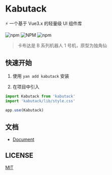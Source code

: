 # Kabutack

⚡️ 一个基于 Vue3.x 的轻量级 UI 组件库

![npm](https://img.shields.io/npm/v/kabutack) ![NPM](https://img.shields.io/npm/l/kabutack) ![npm](https://img.shields.io/npm/dw/kabutack)

> 卡布达是 B 系列机器人 1 号机，原型为独角仙

## 快速开始

1. 使用 `yan add kabutack` 安装

2. 在项目中引入

```js
import Kabutack from 'kabutack'
import 'kabutack/lib/style.css'

app.use(Kabutack)
```

## 文档

- [Document](https://mario34.github.io/kabutack)

## LICENSE

[MIT](./LICENSE)
